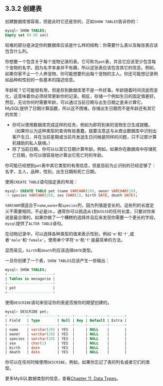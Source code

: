 ## 3.3.2 创建表
创建数据库很容易，但是此时它还是空的，正如`SHOW TABLES`告诉你的：
```sql
mysql> SHOW TABLES;
Empty set (0.00 sec)
```
较难的部分是决定你的数据库应该是什么样的结构：你需要什么表以及每张表应该包含什么列。

你想要一个包含关于每个宠物记录的表。它可称为`pet`表，并且它应该至少包含每个宠物的名字。因为名字本身并不有趣，所以这张表应该包含其它的信息。例如，如果你家不止一个人养宠物，你可能想要列出每个宠物的主人。你还可能想记录例如品种和性别的一些基本的描述信息。

年龄呢？它可能很有用，但是存到数据库里不是一件好事。年龄随着时间流逝而变化，这意味着你必须经常更新你的记录。相反，存储一个例如生日的固定值更好。然后，无论你何时需要年龄，可以通过当前日期与出生日期之差来计算它。MySQL提供了日期计算函数，所以这不困难。存储出生日期而不是年龄还有其它的优势：

* 你可以使用数据库完成这样的任务，例如为即将到来的宠物生日生成提醒。（如果你认为这种类型的查询有些愚蠢，就要注意这与从商业数据库中识别出客户生日，并在当前星期或当前月发送生日问候是同样的问题，只不过那计算机辅助的私人联络。）
* 除了当前日期，你可以以其它日期计算年龄。例如，如果你在数据库中存储死亡日期，你可以很容易地计算出它死亡时的年龄。

你可能已经想到`pet`表中其它类型的有用信息，但是目前为止识别的已经足够了：名字，主人，品种，性别，出生日期和死亡日期。

使用`CREATE TABLE`语句指定表的布局：
```SQL
mysql> CREATE TABLE pet (name VARCHAR(20), owner VARCHAR(20),
-> species VARCHAR(20), sex CHAR(1), birth DATE, death DATE);
```
`VARCHAR`很适合于`name`,`owner`和`species`列，因为列值是变长的。这些列的长度定义不需要相同，不必是`20`.。通常你可以挑选从`1`到`65535`的任何长度，只要对你来说是最合理的。如果你做了一个糟糕的选择并且后来发现你需要一个更长的字段，`mysql`提供了`ALTER TABLE`语句。

在动物记录中，可以选择各种类型的值来表示性别，例如`'m'`和`'f'`,或者`'male'`和`'female'`。使用单个字符`'m'`和`'f'`是最简单的方法。

显而易见，`birth`和`death`列应该选择`DATE`类型。

一旦你创建了一个表，`SHOW TABLES`应该产生一些输出：
```SQL
mysql> SHOW TABLES;
+---------------------+
| Tables in menagerie |
+---------------------+
| pet                 |
+---------------------+
```
使用`DESCRIBE`语句来验证你的表是否按你的期望创建的。
```SQL
mysql> DESCRIBE pet;
+---------+-------------+------+-----+---------+-------+
| Field   | Type        | Null | Key | Default | Extra |
+---------+-------------+------+-----+---------+-------+
| name    | varchar(20) | YES  |     | NULL    |       |
| owner   | varchar(20) | YES  |     | NULL    |       |
| species | varchar(20) | YES  |     | NULL    |       |
| sex     | char(1)     | YES  |     | NULL    |       |
| birth   | date        | YES  |     | NULL    |       |
| death   | date        | YES  |     | NULL    |       |
```
你可以在任何时候使用`DESCRIBE`，例如，如果你忘记了表的列名或者它们的类型。

更多MySQL数据类型的信息，查看[Chapter 11, Data Types](#)。
